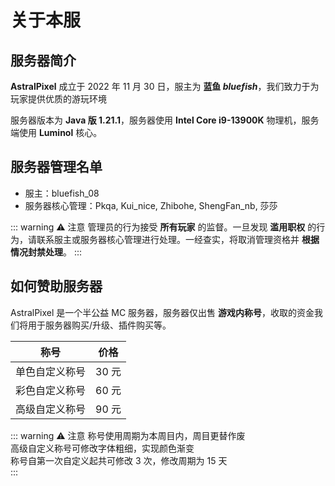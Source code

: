 # 关于本服

## 服务器简介

**AstralPixel** 成立于 2022 年 11 月 30 日，服主为 **蓝鱼 *bluefish***，我们致力于为玩家提供优质的游玩环境

服务器版本为 **Java 版 1.21.1**，服务器使用 **Intel Core i9-13900K** 物理机，服务端使用 **Luminol** 核心。

## 服务器管理名单

- 服主：bluefish_08
- 服务器核心管理：Pkqa, Kui_nice, Zhibohe, ShengFan_nb, 莎莎

::: warning :warning: 注意
管理员的行为接受 **所有玩家** 的监督。一旦发现 **滥用职权** 的行为，请联系服主或服务器核心管理进行处理。一经查实，将取消管理资格并 **根据情况封禁处理**。
:::

## 如何赞助服务器

AstralPixel 是一个半公益 MC 服务器，服务器仅出售 **游戏内称号**，收取的资金我们将用于服务器购买/升级、插件购买等。

| 称号           | 价格  |
| -------------- | ----- |
| 单色自定义称号 | 30 元 |
| 彩色自定义称号 | 60 元 |
| 高级自定义称号 | 90 元 |

::: warning :warning: 注意
称号使用周期为本周目内，周目更替作废<br>
高级自定义称号可修改字体粗细，实现颜色渐变<br>
称号自第一次自定义起共可修改 3 次，修改周期为 15 天<br>
:::
